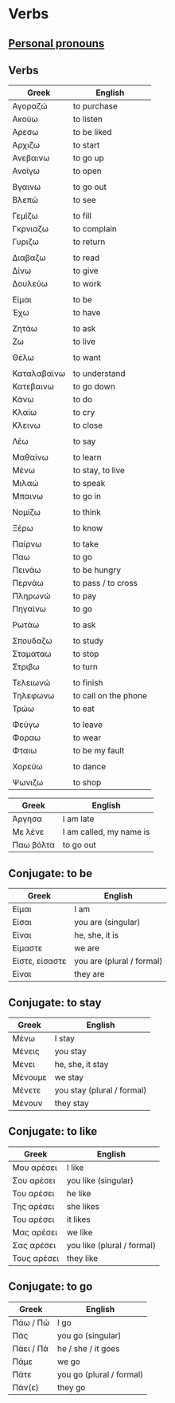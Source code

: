 # Verbs

## [Personal pronouns](./pronouns.md)

## Verbs

| Greek | English |
|--|--|
| Αγοραζώ | to purchase |
| Ακούω | to listen |
| Αρεσω | to be liked |
| Αρχιζω | to start |
| Ανεβαινω | to go up |
| Ανοίγω | to open |
|  |  |
| Βγαινω | to go out |
| Βλεπώ | to see |
|  |  |
| Γεμίζω | to fill |
| Γκρνιαζω | to complain |
| Γυριζω | to return |
|  |  |
| Διαβαζω | to read |
| Δίνω | to give |
| Δουλεύω | to work |
|  |  |
| Είμαι | to be |
| Έχω | to have |
|  |  |
| Ζητάω | to ask |
| Ζω | to live |
|  |  |
| Θέλω | to want |
|  |  |
| Καταλαβαίνω | to understand |
| Κατεβαινω | to go down |
| Κάνω | to do |
| Κλαίω | to cry |
| Κλεινω | to close |
|  |  |
| Λέω | to say |
|  |  |
| Μαθαίνω | to learn |
| Μένω | to stay, to live |
| Μιλαώ | to speak |
| Μπαινω | to go in |
|  |  |
| Νομίζω | to think |
|  |  |
| Ξέρω | to know |
|  |  |
| Παίρνω | to take |
| Παω | to go |
| Πεινάω | to be hungry |
| Περνάω | to pass / to cross |
| Πληρωνώ | to pay |
| Πηγαίνω | to go |
|  |  |
| Ρωτάω | to ask |
|  |  |
| Σπουδαζω | to study |
| Σταματαω | to stop |
| Στριβω | to turn |
|  |  |
| Τελειωνώ | to finish |
| Τηλεφωνω | to call on the phone |
| Τρώω | to eat |
|  |  |
| Φεύγω | to leave |
| Φοραω | to wear |
| Φταιω | to be my fault |
|  |  |
| Χορεύω | to dance |
|  |  |
| Ψωνιζω | to shop |

| Greek | English |
|--|--|
| Άργησα | I am late |
| Με λένε | I am called, my name is |
| Παω βόλτα | to go out |

## Conjugate: to be

| Greek | English |
|--|--|
| Είμαι | I am |
| Είσαι | you are (singular) |
| Είναι | he, she, it is |
| Είμαστε | we are |
| Είστε, είσαστε | you are (plural / formal) |
| Είναι | they are |

## Conjugate: to stay

| Greek | English |
|--|--|
| Μένω | I stay |
| Μένεις | you stay |
| Μένει | he, she, it stay |
| Μένουμε | we stay |
| Μένετε | you stay (plural / formal) |
| Μένουν | they stay |

## Conjugate: to like

| Greek | English |
|--|--|
| Μου αρέσει | I like |
| Σου αρέσει | you like (singular) |
| Του αρέσει | he like |
| Της αρέσει | she likes |
| Του αρέσει | it likes |
| Μας αρέσει | we like |
| Σας αρέσει | you like (plural / formal) |
| Τους αρέσει | they like |

## Conjugate: to go

| Greek | English |
|--|--|
| Πάω / Πώ | I go |
| Πάς | you go (singular) |
| Πάει / Πά | he / she / it goes |
| Πάμε | we go |
| Πάτε | you go (plural / formal) |
| Πάν(ε) | they go |
